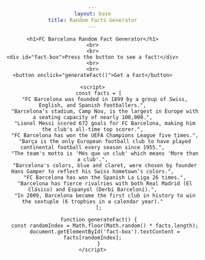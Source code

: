 ```yaml
---
layout: base
title: Random Facts Generator
---
```


<html lang="en">
<head>
    <meta charset="UTF-8">
    <meta name="viewport" content="width=device-width, initial-scale=1.0">
    <title>FC Barcelona Random Fact Generator</title>
    <style>
        body {
            font-family: Arial, sans-serif;
            text-align: center;
            margin-top: 50px;
        }
        #fact-box {
            background-color: #003A70;
            color: white;
            padding: 20px;
            border-radius: 10px;
            width: 300px;
            margin: auto;
            font-size: 1.2em;
        }
        button {
            background-color: #A50044;
            color: white;
            padding: 10px 20px;
            border: none;
            border-radius: 5px;
            cursor: pointer;
            margin-top: 20px;
            font-size: 1em;
        }
        button:hover {
            background-color: #870033;
        }
    </style>
</head>
<body>

    <h1>FC Barcelona Random Fact Generator</h1>
    <br>
    <br>
    <div id="fact-box">Press the button to see a fact!</div>
    <br>
    <br>
    <button onclick="generateFact()">Get a Fact</button>

    <script>
        const facts = [
            "FC Barcelona was founded in 1899 by a group of Swiss, English, and Spanish footballers.",
            "Barcelona’s stadium, Camp Nou, is the largest in Europe with a seating capacity of nearly 100,000.",
            "Lionel Messi scored 672 goals for FC Barcelona, making him the club's all-time top scorer.",
            "FC Barcelona has won the UEFA Champions League five times.",
            "Barça is the only European football club to have played continental football every season since 1955.",
            "The team's motto is 'Més que un club' which means 'More than a club'.",
            "Barcelona's colors, blue and claret, were chosen by founder Hans Gamper to reflect his Swiss hometown’s colors.",
            "FC Barcelona has won the Spanish La Liga 26 times.",
            "Barcelona has fierce rivalries with both Real Madrid (El Clásico) and Espanyol (Derbi Barceloní).",
            "In 2009, Barcelona became the first club in history to win the sextuple (6 trophies in a calendar year)."
        ];

        function generateFact() {
            const randomIndex = Math.floor(Math.random() * facts.length);
            document.getElementById('fact-box').textContent = facts[randomIndex];
        }
    </script>

</body>
</html>
